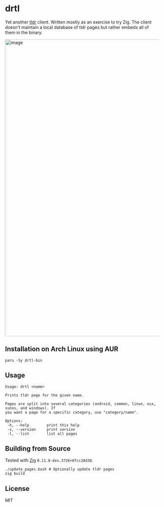# drtl

Yet another [tldr](https://github.com/tldr-pages/tldr) client. Written mostly as an exercise to try Zig. The client doesn't 
maintain a local database of tldr pages but rather embeds all of them in the binary.

<img width="972" alt="image" src="https://github.com/jiripospisil/drtl/assets/20820/364cb3c5-7ff2-4d9d-81ce-206c0e5306b8">

## Installation on Arch Linux using AUR

```
paru -Sy drtl-bin
```

## Usage

```
Usage: drtl <name>

Prints tldr page for the given name.

Pages are split into several categories (android, common, linux, osx, sunos, and windows). If
you want a page for a specific category, use "category/name".

Options:
 -h, --help        print this help
 -v, --version     print version
 -l, --list        list all pages
 ```

## Building from Source

Tested with [Zig](https://ziglang.org/) `0.11.0-dev.3726+8fcc28d30`.

```
./update_pages.bash # Optionally update tldr pages
zig build
```

## License

MIT
